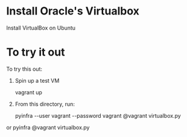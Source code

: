 # Install Oracle's Virtualbox
Install VirtualBox on Ubuntu

# To try it out

To try this out:

1. Spin up a test VM

    vagrant up

2. From this directory, run:

    pyinfra --user vagrant --password vagrant @vagrant virtualbox.py

or
    pyinfra @vagrant virtualbox.py

